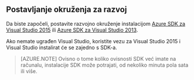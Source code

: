## <a name="setupdevenv"></a>Postavljanje okruženja za razvoj

Da biste započeli, postavite razvojno okruženje instalacijom [Azure SDK za Visual Studio 2015](http://go.microsoft.com/fwlink/?linkid=518003) ili [Azure SDK za Visual Studio 2013](http://go.microsoft.com/fwlink/?LinkID=324322).

Ako nemate ugrađen Visual Studio, koristite vezu za Visual Studio 2015 i Visual Studio instalirat će se zajedno s SDK-a.

>[AZURE.NOTE] Ovisno o tome koliko ovisnosti SDK već imate na računalu, instalacije SDK može potrajati, od nekoliko minuta pola sata ili više.
